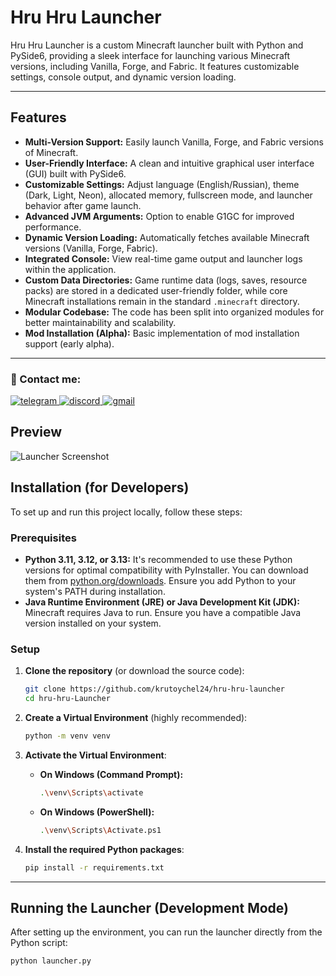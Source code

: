 # Hru Hru Launcher

Hru Hru Launcher is a custom Minecraft launcher built with Python and PySide6, providing a sleek interface for launching various Minecraft versions, including Vanilla, Forge, and Fabric. It features customizable settings, console output, and dynamic version loading.

---
## Features

* **Multi-Version Support:** Easily launch Vanilla, Forge, and Fabric versions of Minecraft.
* **User-Friendly Interface:** A clean and intuitive graphical user interface (GUI) built with PySide6.
* **Customizable Settings:** Adjust language (English/Russian), theme (Dark, Light, Neon), allocated memory, fullscreen mode, and launcher behavior after game launch.
* **Advanced JVM Arguments:** Option to enable G1GC for improved performance.
* **Dynamic Version Loading:** Automatically fetches available Minecraft versions (Vanilla, Forge, Fabric).
* **Integrated Console:** View real-time game output and launcher logs within the application.
* **Custom Data Directories:** Game runtime data (logs, saves, resource packs) are stored in a dedicated user-friendly folder, while core Minecraft installations remain in the standard `.minecraft` directory.
* **Modular Codebase:** The code has been split into organized modules for better maintainability and scalability.
* **Mod Installation (Alpha):** Basic implementation of mod installation support (early alpha).

---

### 👋 Contact me:

<p align="left">
  <a href="https://t.me/krutoychel24" target="_blank">
    <img src="https://img.shields.io/badge/Telegram-@krutoychel24-26A5E4?style=for-the-badge&logo=telegram&logoColor=white" alt="telegram"/>
  </a>
  <a href="https://discord.gg/t485rd37" target="_blank">
    <img src="https://img.shields.io/badge/Discord-HruHruStudio-5865F2?style=for-the-badge&logo=discord&logoColor=white" alt="discord"/>
  </a>
  <a href="mailto:krutoychel.info@gmail.com">
    <img src="https://img.shields.io/badge/Gmail-Write-D14836?style=for-the-badge&logo=gmail&logoColor=white" alt="gmail"/>
  </a>
</p>

## Preview

![Launcher Screenshot](https://i.postimg.cc/y8hygM23/Screenshot-2025-07-14-050917.png)

## Installation (for Developers)

To set up and run this project locally, follow these steps:

### Prerequisites

* **Python 3.11, 3.12, or 3.13:** It's recommended to use these Python versions for optimal compatibility with PyInstaller. You can download them from [python.org/downloads](https://www.python.org/downloads/). Ensure you add Python to your system's PATH during installation.
* **Java Runtime Environment (JRE) or Java Development Kit (JDK):** Minecraft requires Java to run. Ensure you have a compatible Java version installed on your system.

### Setup

1.  **Clone the repository** (or download the source code):
    ```bash
    git clone https://github.com/krutoychel24/hru-hru-launcher
    cd hru-hru-Launcher
    ```
2.  **Create a Virtual Environment** (highly recommended):
    ```bash
    python -m venv venv
    ```

3.  **Activate the Virtual Environment**:
    * **On Windows (Command Prompt):**
        ```bash
        .\venv\Scripts\activate
        ```
    * **On Windows (PowerShell):**
        ```bash
        .\venv\Scripts\Activate.ps1
        ```

4.  **Install the required Python packages**:
    ```bash
    pip install -r requirements.txt
    ```

---

## Running the Launcher (Development Mode)

After setting up the environment, you can run the launcher directly from the Python script:

```bash
python launcher.py
```
